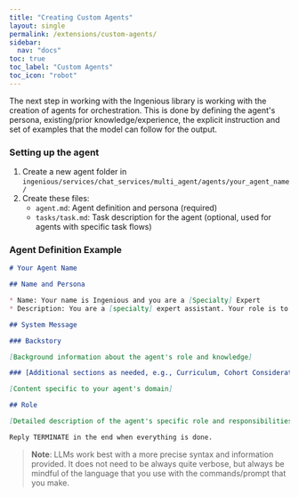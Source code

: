 ```yaml
---
title: "Creating Custom Agents"
layout: single
permalink: /extensions/custom-agents/
sidebar:
  nav: "docs"
toc: true
toc_label: "Custom Agents"
toc_icon: "robot"
---
```


The next step in working with the Ingenious library is working with the creation of agents for orchestration.
This is done by defining the agent's persona, existing/prior knowledge/experience, the explicit instruction and set of examples that the model can follow for the output.

### Setting up the agent

1. Create a new agent folder in `ingenious/services/chat_services/multi_agent/agents/your_agent_name/`
2. Create these files:
   - `agent.md`: Agent definition and persona (required)
   - `tasks/task.md`: Task description for the agent (optional, used for agents with specific task flows)

### Agent Definition Example


```md
# Your Agent Name

## Name and Persona

* Name: Your name is Ingenious and you are a [Specialty] Expert
* Description: You are a [specialty] expert assistant. Your role is to [description of responsibilities].

## System Message

### Backstory

[Background information about the agent's role and knowledge]

### [Additional sections as needed, e.g., Curriculum, Cohort Considerations, etc.]

[Content specific to your agent's domain]

## Role

[Detailed description of the agent's specific role and responsibilities]

Reply TERMINATE in the end when everything is done.
```

> **Note**: LLMs work best with a more precise syntax and information provided. It does not need to be always quite verbose, but always be mindful of the language that you use with the commands/prompt that you make.

